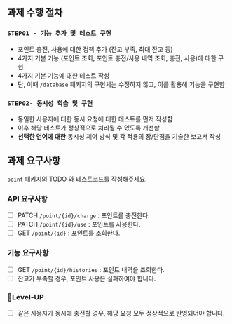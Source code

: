 ## 과제 수행 절차

### `STEP01 - 기능 추가 및 테스트 구현`

- 포인트 충전, 사용에 대한 정책 추가 (잔고 부족, 최대 잔고 등)
- 4가지 기본 기능 (포인트 조회, 포인트 충전/사용 내역 조회, 충전, 사용)에 대한 구현
- 4가지 기본 기능에 대한 테스트 작성
- 단, 이때 `/database` 패키지의 구현체는 수정하지 않고, 이를 활용해 기능을 구현함

### `STEP02- 동시성 학습 및 구현`

- 동일한 사용자에 대한 동시 요청에 대한 테스트를 먼저 작성함
- 이후 해당 테스트가 정상적으로 처리될 수 있도록 개선함
- **선택한 언어에 대한** 동시성 제어 방식 및 각 적용의 장/단점을 기술한 보고서 작성


## 과제 요구사항

`point` 패키지의 TODO 와 테스트코드를 작성해주세요.

### API 요구사항

- [ ] PATCH  `/point/{id}/charge` : 포인트를 충전한다.
- [ ] PATCH `/point/{id}/use` : 포인트를 사용한다.
- [ ] GET `/point/{id}` : 포인트를 조회한다.

### 기능 요구사항

- [ ] GET `/point/{id}/histories` : 포인트 내역을 조회한다.
- [ ] 잔고가 부족할 경우, 포인트 사용은 실패하여야 합니다.

### 🚀Level-UP

- [ ] 같은 사용자가 동시에 충전할 경우, 해당 요청 모두 정상적으로 반영되어야 합니다.
